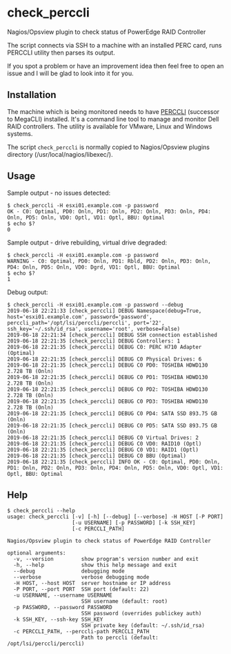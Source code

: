 # check_perccli
Nagios/Opsview plugin to check status of PowerEdge RAID Controller

The script connects via SSH to a machine with an installed PERC card, runs PERCCLI utility then parses its output.

If you spot a problem or have an improvement idea then feel free to open an issue and I will be glad to look into it
for you.

## Installation
The machine which is being monitored needs to have [PERCCLI](https://www.dell.com/support/article/uk/en/ukdhs1/sln283135/how-to-use-the-poweredge-raid-controller-perc-command-line-interface-cli-utility-to-manage-your-raid-controller?lang=en) (successor to MegaCLI) installed. It's a command
line tool to manage and monitor Dell RAID controllers. The utility is available for VMware, Linux and Windows systems.

The script `check_perccli` is normally copied to Nagios/Opsview plugins directory (/usr/local/nagios/libexec/).

## Usage
Sample output - no issues detected:
```
$ check_perccli -H esxi01.example.com -p password
OK - C0: Optimal, PD0: Onln, PD1: Onln, PD2: Onln, PD3: Onln, PD4: Onln, PD5: Onln, VD0: Optl, VD1: Optl, BBU: Optimal
$ echo $?
0
```
Sample output - drive rebuilding, virtual drive degraded:
```
$ check_perccli -H esxi01.example.com -p password
WARNING - C0: Optimal, PD0: Onln, PD1: Rbld, PD2: Onln, PD3: Onln, PD4: Onln, PD5: Onln, VD0: Dgrd, VD1: Optl, BBU: Optimal
$ echo $?
1
```
Debug output:
```
$ check_perccli -H esxi01.example.com -p password --debug
2019-06-18 22:21:33 [check_perccli] DEBUG Namespace(debug=True, host='esxi01.example.com', password='password', perccli_path='/opt/lsi/perccli/perccli', port='22', ssh_key='~/.ssh/id_rsa', username='root', verbose=False)
2019-06-18 22:21:34 [check_perccli] DEBUG SSH connection established
2019-06-18 22:21:35 [check_perccli] DEBUG Controllers: 1
2019-06-18 22:21:35 [check_perccli] DEBUG C0: PERC H710 Adapter (Optimal)
2019-06-18 22:21:35 [check_perccli] DEBUG C0 Physical Drives: 6
2019-06-18 22:21:35 [check_perccli] DEBUG C0 PD0: TOSHIBA HDWD130 2.728 TB (Onln)
2019-06-18 22:21:35 [check_perccli] DEBUG C0 PD1: TOSHIBA HDWD130 2.728 TB (Onln)
2019-06-18 22:21:35 [check_perccli] DEBUG C0 PD2: TOSHIBA HDWD130 2.728 TB (Onln)
2019-06-18 22:21:35 [check_perccli] DEBUG C0 PD3: TOSHIBA HDWD130 2.728 TB (Onln)
2019-06-18 22:21:35 [check_perccli] DEBUG C0 PD4: SATA SSD 893.75 GB (Onln)
2019-06-18 22:21:35 [check_perccli] DEBUG C0 PD5: SATA SSD 893.75 GB (Onln)
2019-06-18 22:21:35 [check_perccli] DEBUG C0 Virtual Drives: 2
2019-06-18 22:21:35 [check_perccli] DEBUG C0 VD0: RAID10 (Optl)
2019-06-18 22:21:35 [check_perccli] DEBUG C0 VD1: RAID1 (Optl)
2019-06-18 22:21:35 [check_perccli] DEBUG C0 BBU (Optimal)
2019-06-18 22:21:35 [check_perccli] INFO OK - C0: Optimal, PD0: Onln, PD1: Onln, PD2: Onln, PD3: Onln, PD4: Onln, PD5: Onln, VD0: Optl, VD1: Optl, BBU: Optimal
```

## Help
```
$ check_perccli --help
usage: check_perccli [-v] [-h] [--debug] [--verbose] -H HOST [-P PORT]
                     [-u USERNAME] [-p PASSWORD] [-k SSH_KEY]
                     [-c PERCCLI_PATH]

Nagios/Opsview plugin to check status of PowerEdge RAID Controller

optional arguments:
  -v, --version         show program's version number and exit
  -h, --help            show this help message and exit
  --debug               debugging mode
  --verbose             verbose debugging mode
  -H HOST, --host HOST  server hostname or IP address
  -P PORT, --port PORT  SSH port (default: 22)
  -u USERNAME, --username USERNAME
                        SSH username (default: root)
  -p PASSWORD, --password PASSWORD
                        SSH password (overrides publickey auth)
  -k SSH_KEY, --ssh-key SSH_KEY
                        SSH private key (default: ~/.ssh/id_rsa)
  -c PERCCLI_PATH, --perccli-path PERCCLI_PATH
                        Path to perccli (default: /opt/lsi/perccli/perccli)
```
